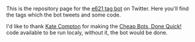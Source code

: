 This is the repository page for the [e621 tag bot](https://twitter.com/e621tagbot) on Twitter. Here you'll find the tags which the bot tweets and some code.

I'd like to thank [Kate Compton](galaxykate.com) for making the [Cheap Bots, Done Quick!](http://cheapbotsdonequick.com/) code available to be run localy, without it, the bot would be done.